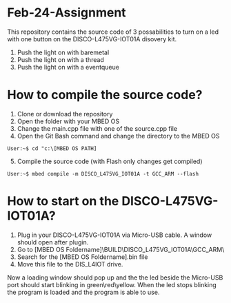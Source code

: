 # Feb-24-Assignment
This repository contains the source code of 3 possabilities to turn on a led with one button on the DISCO-L475VG-IOT01A disovery kit.

1. Push the light on with baremetal
2. Push the light on with a thread
3. Push the light on with a eventqueue

# How to compile the source code?
1. Clone or download the repository
2. Open the folder with your MBED OS
3. Change the main.cpp file with one of the source.cpp file
4. Open the Git Bash command and change the directory to the MBED OS
```console
User:~$ cd "c:\[MBED OS PATH]
```
5. Compile the source code (with Flash only changes get compiled)
```console
User:~$ mbed compile -m DISCO_L475VG_IOT01A -t GCC_ARM --flash
```

# How to start on the DISCO-L475VG-IOT01A?
1. Plug in your DISCO-L475VG-IOT01A via Micro-USB cable. A window should open after plugin.
2. Go to [MBED OS Foldername]\BUILD\DISCO_L475VG_IOT01A\GCC_ARM\
3. Search for the [MBED OS Foldername].bin file
4. Move this file to the DIS_L4IOT drive. 

Now a loading window should pop up and the the led beside the Micro-USB port should start blinking in green\red\yellow.
When the led stops blinking the program is loaded and the program is able to use.
